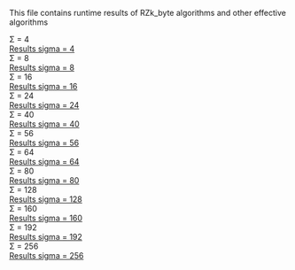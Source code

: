 This file contains runtime results of RZk_byte algorithms and other effective algorithms


Σ = 4  
[Results sigma = 4](23-01/auto_4.md)  
Σ = 8  
[Results sigma = 8](23-01/auto_8.md)  
Σ = 16  
[Results sigma = 16](23-01/auto_16.md)  
Σ = 24  
[Results sigma = 24](23-01/auto_24.md)  
Σ = 40  
[Results sigma = 40](23-01/auto_40.md)  
Σ = 56  
[Results sigma = 56](23-01/auto_56.md)  
Σ = 64  
[Results sigma = 64](23-01/auto_64.md)  
Σ = 80  
[Results sigma = 80](23-01/auto_80.md)  
Σ = 128  
[Results sigma = 128](23-01/auto_128.md)  
Σ = 160  
[Results sigma = 160](23-01/auto_160.md)  
Σ = 192  
[Results sigma = 192](23-01/auto_192.md)  
Σ = 256  
[Results sigma = 256](23-01/auto_256.md)  
  

